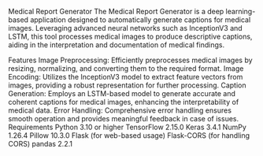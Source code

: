 Medical Report Generator
The Medical Report Generator is a deep learning-based application designed to automatically generate captions for medical images. Leveraging advanced neural networks such as InceptionV3 and LSTM, this tool processes medical images to produce descriptive captions, aiding in the interpretation and documentation of medical findings.

Features
Image Preprocessing: Efficiently preprocesses medical images by resizing, normalizing, and converting them to the required format.
Image Encoding: Utilizes the InceptionV3 model to extract feature vectors from images, providing a robust representation for further processing.
Caption Generation: Employs an LSTM-based model to generate accurate and coherent captions for medical images, enhancing the interpretability of medical data.
Error Handling: Comprehensive error handling ensures smooth operation and provides meaningful feedback in case of issues.
Requirements
Python 3.10 or higher
TensorFlow 2.15.0
Keras 3.4.1
NumPy 1.26.4
Pillow 10.3.0
Flask (for web-based usage)
Flask-CORS (for handling CORS)
pandas 2.2.1
